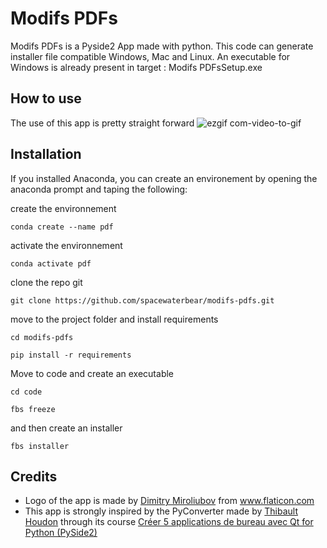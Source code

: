 # Modifs PDFs
Modifs PDFs is a Pyside2 App made with python. This code can generate installer file compatible Windows, Mac and Linux.
An executable for Windows is already present in target : Modifs PDFsSetup.exe

## How to use
The use of this app is pretty straight forward
![ezgif com-video-to-gif](https://user-images.githubusercontent.com/38250076/82755604-f0fd9680-9dd4-11ea-898c-da4efd574cb5.gif)


## Installation

If you installed Anaconda, you can create an environement by opening the anaconda prompt and taping the following:

create the environnement
```
conda create --name pdf
```

activate the environnement
```
conda activate pdf
```

clone the repo git 
```
git clone https://github.com/spacewaterbear/modifs-pdfs.git
```

move to the project folder and install requirements 
```
cd modifs-pdfs
```
```
pip install -r requirements
```

Move to code and create an executable
```
cd code
```
```
fbs freeze
```
and then create an installer
```
fbs installer
```

## Credits

- Logo of the app is made by <a href="https://www.flaticon.com/authors/dimitry-miroliubov" title="Dimitry Miroliubov">Dimitry Miroliubov</a> from <a href="https://www.flaticon.com/" title="Flaticon"> www.flaticon.com</a>
- This app is strongly inspired by the PyConverter made by <a href="https://www.linkedin.com/in/thibaulthoudon" title="Thibault Houdon">Thibault Houdon</a> through its course <a href="https://www.udemy.com/course/applications-bureau-qt-python/" title="Udemy_courses"> Créer 5 applications de bureau avec Qt for Python (PySide2)</a> 
